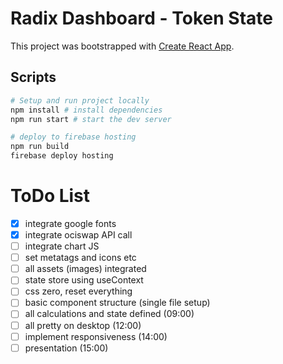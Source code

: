 # Radix Dashboard - Token State

This project was bootstrapped with [Create React App](https://github.com/facebook/create-react-app).

## Scripts

```bash
# Setup and run project locally
npm install # install dependencies
npm run start # start the dev server

# deploy to firebase hosting
npm run build
firebase deploy hosting
```

# ToDo List

- [x] integrate google fonts
- [x] integrate ociswap API call
- [ ] integrate chart JS
- [ ] set metatags and icons etc
- [ ] all assets (images) integrated
- [ ] state store using useContext
- [ ] css zero, reset everything
- [ ] basic component structure (single file setup)
- [ ] all calculations and state defined (09:00)
- [ ] all pretty on desktop (12:00)
- [ ] implement responsiveness (14:00)
- [ ] presentation (15:00)